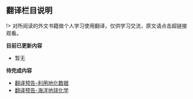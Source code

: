 ## 翻译栏目说明 <!-- {docsify-ignore-all} -->

!> 对所阅读的外文书籍做个人学习使用翻译，仅供学习交流，原文请点击超链接观看。

**目前已更新内容**

- 暂无

**待完成内容**

- [翻译预告-利用地化数据](Page/Books/利用地化数据 "利用地化数据以了解地质进程")
- [翻译预告-海洋地球化学](Page/Books/海洋地球化学 "地球化学书籍翻译预告")
